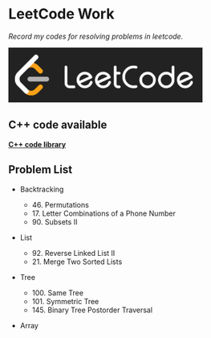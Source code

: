 # LeetCode Work

*Record my codes for resolving problems in leetcode.*

![leetcode_logo](https://github.com/ExWang/leetcode_work/blob/master/pics/leetcode_logo.png "LeetCode Logo")


## C++ code available
[**C++ code library**](https://github.com/ExWang/leetcode_work/tree/master/cpp)

## Problem List
+ Backtracking
	- 46\. Permutations
	- 17\. Letter Combinations of a Phone Number
	- 90\. Subsets II
	
+ List
	- 92\. Reverse Linked List II
	- 21\. Merge Two Sorted Lists

+ Tree
	- 100\. Same Tree
	- 101\. Symmetric Tree
	- 145\. Binary Tree Postorder Traversal

+ Array


